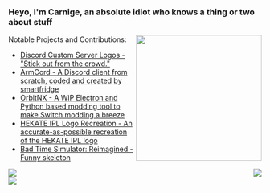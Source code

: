 ### Heyo, I'm Carnige, an absolute idiot who knows a thing or two about stuff





<a href="https://ko-fi.com/kckarnige">
  <img align="right" src="https://user-images.githubusercontent.com/32397453/236360066-5ea41c8a-6748-4b10-b9d9-4057ef52dab1.png" width="250px" />
</a>

Notable Projects and Contributions:
- [Discord Custom Server Logos - "Stick out from the crowd."](https://github.com/DiscordCSL/DiscordCSL)
- [ArmCord - A Discord client from scratch, coded and created by smartfridge](https://github.com/smartfrigde/armcord)
- [OrbitNX - A WiP Electron and Python based modding tool to make Switch modding a breeze](https://github.com/OrbitNX/OrbitNX/)
- [HEKATE IPL Logo Recreation - An accurate-as-possible recreation of the HEKATE IPL logo](https://github.com/kckarnige/hekate-logo/)
- [Bad Time Simulator: Reimagined - Funny skeleton](https://kckarnige.is-a.dev/BadTimeRevamped/)

<a href="#">
<img align="right" src="https://user-images.githubusercontent.com/32397453/119230074-acd8cb00-bae8-11eb-870f-50462f2ec591.gif">
</a>

<a href="https://github.com/anuraghazra/github-readme-stats">
<img src="https://github-readme-stats.vercel.app/api/top-langs/?username=kckarnige&bg_color=1a1c1f&hide_border=true&theme=dark&border_radius=8px&layout=compact&hide=powershell,lua,c%2B%2B,makefile">
</a>

<br>

<a href="https://discord.com/users/634168893644210186">
<img src="https://lanyard.kyrie25.me/api/634168893644210186?bg=1a1c1f&borderRadius=8px&gradient=aaaaaa&hideDiscrim=true&globalName=true&idleMessage=Bored..&useDisplayName=true">
</a>
